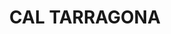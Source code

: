---
layout: test
title:  "CAL TARRAGONA"
coordinates:
  - group1:
        - [1.460624040559984, 42.357893355548015]
        - [1.460573317987051, 42.357887734338625]
        - [1.460545250025603, 42.357885271221804]
        - [1.460418407311276, 42.357873136811804]
        - [1.460398785207857, 42.3578703698578]
        - [1.460394891552443, 42.357891596567377]
        - [1.460285134063489, 42.357870929536602]
        - [1.460279021414583, 42.357890874730579]
        - [1.460269045616052, 42.357930795332777]
        - [1.460379060052696, 42.357963982891789]
        - [1.460469798707866, 42.357980222051374]
        - [1.460538981429409, 42.357980733941574]
        - [1.460594748534815, 42.357977727746189]
        - [1.46060736929624, 42.35796759367441]
        - [1.460626595754852, 42.357969638955439]
        - [1.460624040559984, 42.357893355548015]
---